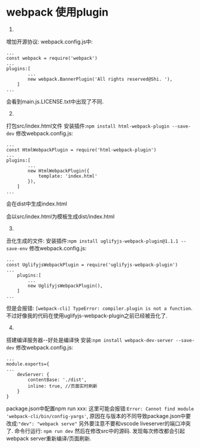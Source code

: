 # webpack 使用plugin
1. 
增加开源协议:
webpack.config.js中:
```
...
const webpack = require('webpack')
...
plugins:[
        ...
        new webpack.BannerPlugin('All rights reserved@Shi. '),
    ]
...
```
会看到main.js.LICENSE.txt中出现了不同.

2. 
打包src/index.html文件
安装插件:`npm install html-webpack-plugin --save-dev`
修改webpack.config.js:
```
...
const HtmlWebpackPlugin = require('html-webpack-plugin')
...
plugins:[
        ...
        new HtmlWebpackPlugin({
            template: 'index.html'
        }),
    ]
...
```
会在dist中生成index.html

会以src/index.html为模板生成dist/index.html

3. 
丑化生成的文件:
安装插件:`npm install uglifyjs-webpack-plugin@1.1.1 --save-env`
修改webpack.config.js:
```
...
const UglifyjsWebpackPlugin = require('uglifyjs-webpack-plugin')
...
    plugins:[
        ...
        new UglifyjsWebpackPlugin(),
    ]
...
```
但是会报错: `[webpack-cli] TypeError: compiler.plugin is not a function`. 不过好像我的代码在使用uglifyjs-webpack-plugin之前已经被丑化了.

4. 
搭建编译服务器--好处是编译快
安装:`npm install webpack-dev-server --save-dev`
修改webpack.config.js:
```
...
module.exports={
...
    devServer: {
        contentBase: './dist',
        inline: true, //页面实时刷新
    }
}
```
package.json中配置npm run xxx:
这里可能会报错:`Error: Cannot find module 'webpack-cli/bin/config-yargs'`, 原因在与版本的不同导致package.json中要改成:`"dev": "webpack serve"`
另外要注意不要和vscode liveserver的端口冲突了.
命令行运行:
`npm run dev`
然后在修改src中的源码. 发现每次修改都会引起webpack server重新编译/页面刷新. 


